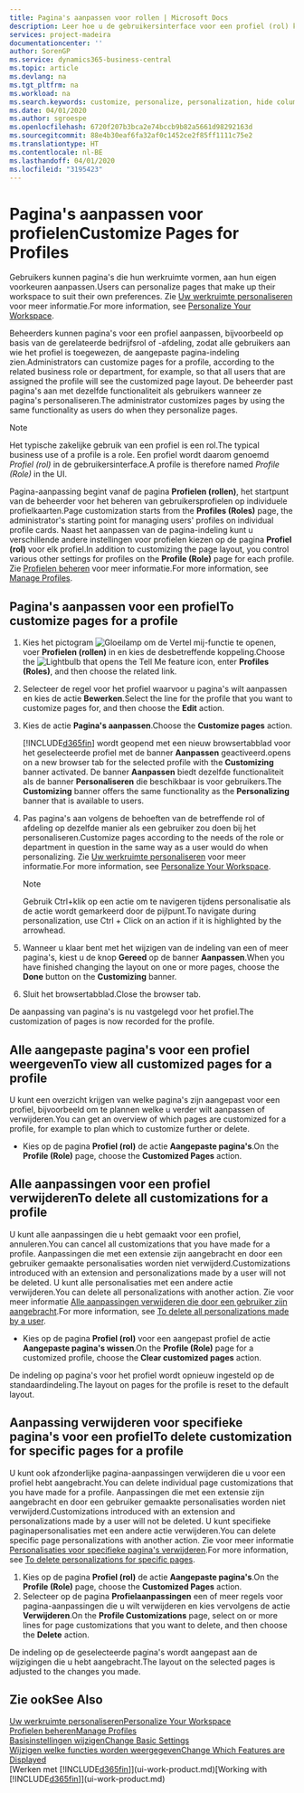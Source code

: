 ```yaml
---
title: Pagina's aanpassen voor rollen | Microsoft Docs
description: Leer hoe u de gebruikersinterface voor een profiel (rol) kunt aanpassen, zodat alle gebruikers aan wie die rol is toegewezen, een aangepaste werkruimte zien.
services: project-madeira
documentationcenter: ''
author: SorenGP
ms.service: dynamics365-business-central
ms.topic: article
ms.devlang: na
ms.tgt_pltfrm: na
ms.workload: na
ms.search.keywords: customize, personalize, personalization, hide columns, remove fields, move fields
ms.date: 04/01/2020
ms.author: sgroespe
ms.openlocfilehash: 6720f207b3bca2e74bccb9b82a5661d98292163d
ms.sourcegitcommit: 88e4b30eaf6fa32af0c1452ce2f85ff1111c75e2
ms.translationtype: HT
ms.contentlocale: nl-BE
ms.lasthandoff: 04/01/2020
ms.locfileid: "3195423"
---
```

# <a name="customize-pages-for-profiles"></a><span data-ttu-id="0e704-103">Pagina's aanpassen voor profielen</span><span class="sxs-lookup"><span data-stu-id="0e704-103">Customize Pages for Profiles</span></span>
<span data-ttu-id="0e704-104">Gebruikers kunnen pagina's die hun werkruimte vormen, aan hun eigen voorkeuren aanpassen.</span><span class="sxs-lookup"><span data-stu-id="0e704-104">Users can personalize pages that make up their workspace to suit their own preferences.</span></span> <span data-ttu-id="0e704-105">Zie [Uw werkruimte personaliseren](ui-personalization-user.md) voor meer informatie.</span><span class="sxs-lookup"><span data-stu-id="0e704-105">For more information, see [Personalize Your Workspace](ui-personalization-user.md).</span></span>

<span data-ttu-id="0e704-106">Beheerders kunnen pagina's voor een profiel aanpassen, bijvoorbeeld op basis van de gerelateerde bedrijfsrol of -afdeling, zodat alle gebruikers aan wie het profiel is toegewezen, de aangepaste pagina-indeling zien.</span><span class="sxs-lookup"><span data-stu-id="0e704-106">Administrators can customize pages for a profile, according to the related business role or department, for example, so that all users that are assigned the profile will see the customized page layout.</span></span> <span data-ttu-id="0e704-107">De beheerder past pagina's aan met dezelfde functionaliteit als gebruikers wanneer ze pagina's personaliseren.</span><span class="sxs-lookup"><span data-stu-id="0e704-107">The administrator customizes pages by using the same functionality as users do when they personalize pages.</span></span>

> [!NOTE]
> <span data-ttu-id="0e704-108">Het typische zakelijke gebruik van een profiel is een rol.</span><span class="sxs-lookup"><span data-stu-id="0e704-108">The typical business use of a profile is a role.</span></span> <span data-ttu-id="0e704-109">Een profiel wordt daarom genoemd *Profiel (rol)* in de gebruikersinterface.</span><span class="sxs-lookup"><span data-stu-id="0e704-109">A profile is therefore named *Profile (Role)* in the UI.</span></span>

<span data-ttu-id="0e704-110">Pagina-aanpassing begint vanaf de pagina **Profielen (rollen)**, het startpunt van de beheerder voor het beheren van gebruikersprofielen op individuele profielkaarten.</span><span class="sxs-lookup"><span data-stu-id="0e704-110">Page customization starts from the **Profiles (Roles)** page, the administrator's starting point for managing users' profiles on individual profile cards.</span></span> <span data-ttu-id="0e704-111">Naast het aanpassen van de pagina-indeling kunt u verschillende andere instellingen voor profielen kiezen op de pagina **Profiel (rol)** voor elk profiel.</span><span class="sxs-lookup"><span data-stu-id="0e704-111">In addition to customizing the page layout, you control various other settings for profiles on the **Profile (Role)** page for each profile.</span></span> <span data-ttu-id="0e704-112">Zie [Profielen beheren](admin-users-profiles-roles.md) voor meer informatie.</span><span class="sxs-lookup"><span data-stu-id="0e704-112">For more information, see [Manage Profiles](admin-users-profiles-roles.md).</span></span>

## <a name="to-customize-pages-for-a-profile"></a><span data-ttu-id="0e704-113">Pagina's aanpassen voor een profiel</span><span class="sxs-lookup"><span data-stu-id="0e704-113">To customize pages for a profile</span></span>
1. <span data-ttu-id="0e704-114">Kies het pictogram ![Gloeilamp om de Vertel mij-functie te openen](media/ui-search/search_small.png "Vertel me wat u wilt doen"), voer **Profielen (rollen)** in en kies de desbetreffende koppeling.</span><span class="sxs-lookup"><span data-stu-id="0e704-114">Choose the ![Lightbulb that opens the Tell Me feature](media/ui-search/search_small.png "Tell me what you want to do") icon, enter **Profiles (Roles)**, and then choose the related link.</span></span>
2. <span data-ttu-id="0e704-115">Selecteer de regel voor het profiel waarvoor u pagina's wilt aanpassen en kies de actie **Bewerken**.</span><span class="sxs-lookup"><span data-stu-id="0e704-115">Select the line for the profile that you want to customize pages for, and then choose the **Edit** action.</span></span>
3. <span data-ttu-id="0e704-116">Kies de actie **Pagina's aanpassen**.</span><span class="sxs-lookup"><span data-stu-id="0e704-116">Choose the **Customize pages** action.</span></span>

    [!INCLUDE[d365fin](includes/d365fin_md.md)] <span data-ttu-id="0e704-117">wordt geopend met een nieuw browsertabblad voor het geselecteerde profiel met de banner **Aanpassen** geactiveerd.</span><span class="sxs-lookup"><span data-stu-id="0e704-117">opens on a new browser tab for the selected profile with the **Customizing** banner activated.</span></span> <span data-ttu-id="0e704-118">De banner **Aanpassen** biedt dezelfde functionaliteit als de banner **Personaliseren** die beschikbaar is voor gebruikers.</span><span class="sxs-lookup"><span data-stu-id="0e704-118">The **Customizing** banner offers the same functionality as the **Personalizing** banner that is available to users.</span></span>

4. <span data-ttu-id="0e704-119">Pas pagina's aan volgens de behoeften van de betreffende rol of afdeling op dezelfde manier als een gebruiker zou doen bij het personaliseren.</span><span class="sxs-lookup"><span data-stu-id="0e704-119">Customize pages according to the needs of the role or department in question in the same way as a user would do when personalizing.</span></span> <span data-ttu-id="0e704-120">Zie [Uw werkruimte personaliseren](ui-personalization-user.md) voor meer informatie.</span><span class="sxs-lookup"><span data-stu-id="0e704-120">For more information, see [Personalize Your Workspace](ui-personalization-user.md).</span></span>

    > [!NOTE]
    > <span data-ttu-id="0e704-121">Gebruik Ctrl+klik op een actie om te navigeren tijdens personalisatie als de actie wordt gemarkeerd door de pijlpunt.</span><span class="sxs-lookup"><span data-stu-id="0e704-121">To navigate during personalization, use Ctrl + Click on an action if it is highlighted by the arrowhead.</span></span>

5. <span data-ttu-id="0e704-122">Wanneer u klaar bent met het wijzigen van de indeling van een of meer pagina's, kiest u de knop **Gereed** op de banner **Aanpassen**.</span><span class="sxs-lookup"><span data-stu-id="0e704-122">When you have finished changing the layout on one or more pages, choose the **Done** button on the **Customizing** banner.</span></span>
6. <span data-ttu-id="0e704-123">Sluit het browsertabblad.</span><span class="sxs-lookup"><span data-stu-id="0e704-123">Close the browser tab.</span></span>

<span data-ttu-id="0e704-124">De aanpassing van pagina's is nu vastgelegd voor het profiel.</span><span class="sxs-lookup"><span data-stu-id="0e704-124">The customization of pages is now recorded for the profile.</span></span>

## <a name="to-view-all-customized-pages-for-a-profile"></a><span data-ttu-id="0e704-125">Alle aangepaste pagina's voor een profiel weergeven</span><span class="sxs-lookup"><span data-stu-id="0e704-125">To view all customized pages for a profile</span></span>
<span data-ttu-id="0e704-126">U kunt een overzicht krijgen van welke pagina's zijn aangepast voor een profiel, bijvoorbeeld om te plannen welke u verder wilt aanpassen of verwijderen.</span><span class="sxs-lookup"><span data-stu-id="0e704-126">You can get an overview of which pages are customized for a profile, for example to plan which to customize further or delete.</span></span>

- <span data-ttu-id="0e704-127">Kies op de pagina **Profiel (rol)** de actie **Aangepaste pagina's**.</span><span class="sxs-lookup"><span data-stu-id="0e704-127">On the **Profile (Role)** page, choose the **Customized Pages** action.</span></span>

## <a name="to-delete-all-customizations-for-a-profile"></a><span data-ttu-id="0e704-128">Alle aanpassingen voor een profiel verwijderen</span><span class="sxs-lookup"><span data-stu-id="0e704-128">To delete all customizations for a profile</span></span>
<span data-ttu-id="0e704-129">U kunt alle aanpassingen die u hebt gemaakt voor een profiel, annuleren.</span><span class="sxs-lookup"><span data-stu-id="0e704-129">You can cancel all customizations that you have made for a profile.</span></span> <span data-ttu-id="0e704-130">Aanpassingen die met een extensie zijn aangebracht en door een gebruiker gemaakte personalisaties worden niet verwijderd.</span><span class="sxs-lookup"><span data-stu-id="0e704-130">Customizations introduced with an extension and personalizations made by a user will not be deleted.</span></span> <span data-ttu-id="0e704-131">U kunt alle personalisaties met een andere actie verwijderen.</span><span class="sxs-lookup"><span data-stu-id="0e704-131">You can delete all personalizations with another action.</span></span> <span data-ttu-id="0e704-132">Zie voor meer informatie [Alle aanpassingen verwijderen die door een gebruiker zijn aangebracht](admin-users-profiles-roles.md#to-delete-all-personalizations-made-by-a-user).</span><span class="sxs-lookup"><span data-stu-id="0e704-132">For more information, see [To delete all personalizations made by a user](admin-users-profiles-roles.md#to-delete-all-personalizations-made-by-a-user).</span></span>

- <span data-ttu-id="0e704-133">Kies op de pagina **Profiel (rol)** voor een aangepast profiel de actie **Aangepaste pagina's wissen**.</span><span class="sxs-lookup"><span data-stu-id="0e704-133">On the **Profile (Role)** page for a customized profile, choose the **Clear customized pages** action.</span></span>

<span data-ttu-id="0e704-134">De indeling op pagina's voor het profiel wordt opnieuw ingesteld op de standaardindeling.</span><span class="sxs-lookup"><span data-stu-id="0e704-134">The layout on pages for the profile is reset to the default layout.</span></span>  

## <a name="to-delete-customization-for-specific-pages-for-a-profile"></a><span data-ttu-id="0e704-135">Aanpassing verwijderen voor specifieke pagina's voor een profiel</span><span class="sxs-lookup"><span data-stu-id="0e704-135">To delete customization for specific pages for a profile</span></span>
<span data-ttu-id="0e704-136">U kunt ook afzonderlijke pagina-aanpassingen verwijderen die u voor een profiel hebt aangebracht.</span><span class="sxs-lookup"><span data-stu-id="0e704-136">You can delete individual page customizations that you have made for a profile.</span></span> <span data-ttu-id="0e704-137">Aanpassingen die met een extensie zijn aangebracht en door een gebruiker gemaakte personalisaties worden niet verwijderd.</span><span class="sxs-lookup"><span data-stu-id="0e704-137">Customizations introduced with an extension and personalizations made by a user will not be deleted.</span></span> <span data-ttu-id="0e704-138">U kunt specifieke paginapersonalisaties met een andere actie verwijderen.</span><span class="sxs-lookup"><span data-stu-id="0e704-138">You can delete specific page personalizations with another action.</span></span> <span data-ttu-id="0e704-139">Zie voor meer informatie [Personalisaties voor specifieke pagina's verwijderen](admin-users-profiles-roles.md#to-delete-personalizations-for-specific-pages).</span><span class="sxs-lookup"><span data-stu-id="0e704-139">For more information, see [To delete personalizations for specific pages](admin-users-profiles-roles.md#to-delete-personalizations-for-specific-pages).</span></span>

1. <span data-ttu-id="0e704-140">Kies op de pagina **Profiel (rol)** de actie **Aangepaste pagina's**.</span><span class="sxs-lookup"><span data-stu-id="0e704-140">On the **Profile (Role)** page, choose the **Customized Pages** action.</span></span>
2. <span data-ttu-id="0e704-141">Selecteer op de pagina **Profielaanpassingen** een of meer regels voor pagina-aanpassingen die u wilt verwijderen en kies vervolgens de actie **Verwijderen**.</span><span class="sxs-lookup"><span data-stu-id="0e704-141">On the **Profile Customizations** page, select on or more lines for page customizations that you want to delete, and then choose the **Delete** action.</span></span>

<span data-ttu-id="0e704-142">De indeling op de geselecteerde pagina's wordt aangepast aan de wijzigingen die u hebt aangebracht.</span><span class="sxs-lookup"><span data-stu-id="0e704-142">The layout on the selected pages is adjusted to the changes you made.</span></span>

## <a name="see-also"></a><span data-ttu-id="0e704-143">Zie ook</span><span class="sxs-lookup"><span data-stu-id="0e704-143">See Also</span></span>
[<span data-ttu-id="0e704-144">Uw werkruimte personaliseren</span><span class="sxs-lookup"><span data-stu-id="0e704-144">Personalize Your Workspace</span></span>](ui-personalization-user.md)  
[<span data-ttu-id="0e704-145">Profielen beheren</span><span class="sxs-lookup"><span data-stu-id="0e704-145">Manage Profiles</span></span>](admin-users-profiles-roles.md)  
[<span data-ttu-id="0e704-146">Basisinstellingen wijzigen</span><span class="sxs-lookup"><span data-stu-id="0e704-146">Change Basic Settings</span></span>](ui-change-basic-settings.md)  
[<span data-ttu-id="0e704-147">Wijzigen welke functies worden weergegeven</span><span class="sxs-lookup"><span data-stu-id="0e704-147">Change Which Features are Displayed</span></span>](ui-experiences.md)  
<span data-ttu-id="0e704-148">[Werken met [!INCLUDE[d365fin](includes/d365fin_md.md)]](ui-work-product.md)</span><span class="sxs-lookup"><span data-stu-id="0e704-148">[Working with [!INCLUDE[d365fin](includes/d365fin_md.md)]](ui-work-product.md)</span></span>  
